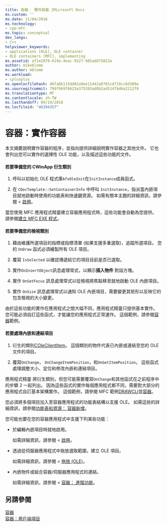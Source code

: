 ```yaml
---
title: 容器： 實作容器 |Microsoft Docs
ms.custom: ''
ms.date: 11/04/2016
ms.technology:
- cpp-mfc
ms.topic: conceptual
dev_langs:
- C++
helpviewer_keywords:
- applications [OLE], OLE container
- OLE containers [MFC], implementing
ms.assetid: af1e2079-619a-4eac-9327-985ad875823a
author: mikeblome
ms.author: mblome
ms.workload:
- cplusplus
ms.openlocfilehash: 46fa8b115dd01a9ee11442a0701cd719cc6d389e
ms.sourcegitcommit: 799f9b976623a375203ad8b2ad5147bd6a2212f0
ms.translationtype: MT
ms.contentlocale: zh-TW
ms.lasthandoff: 09/19/2018
ms.locfileid: "46394357"
---
```

# <a name="containers-implementing-a-container"></a>容器：實作容器

本文摘要說明實作容器的程序，並指向提供詳細說明實作容器之其他文件。 它也會列出您可以實作的選擇性 OLE 功能，以及描述這些功能的文件。

#### <a name="to-prepare-your-cwinapp-derived-class"></a>若要準備您的 CWinApp 衍生類別

1. 呼叫以初始化 OLE 程式庫`AfxOleInit`在`InitInstance`成員函式。

1. 在 `CDocTemplate::SetContainerInfo` 中呼叫 `InitInstance`，指派當內嵌項目就地啟動時使用的功能表和快速鍵資源。 如需有關本主題的詳細資訊，請參閱 <<c0> [ 啟用](../mfc/activation-cpp.md)。

當您使用 MFC 應用程式精靈建立容器應用程式時，這些功能會自動為您提供。 請參閱[建立 MFC EXE 程式](../mfc/reference/mfc-application-wizard.md)。

#### <a name="to-prepare-your-view-class"></a>若要準備您的檢視類別

1. 藉由維護所選項目的指標或指標清單 (如果支援多重選取)，追蹤所選項目。 您的 `OnDraw` 函式必須繪製所有 OLE 項目。

1. 覆寫 `IsSelected` 以確認傳遞給它的項目目前是否已選取。

1. 實作`OnInsertObject`訊息處理常式，以顯示**插入物件** 對話方塊。

1. 實作 `OnSetFocus` 訊息處理常式以從檢視將焦點移至就地啟動 OLE 內嵌項目。

1. 實作 `OnSize` 訊息處理常式以通知 OLE 內嵌項目，需要變更其矩形以反映它的包含檢視的大小變更。

由於這些功能的實作在應用程式之間大幅不同，應用程式精靈只提供基本實作。 您可能必須自訂這些函式，才能讓您的應用程式正常運作。 這個範例，請參閱[容器](../visual-cpp-samples.md)範例。

#### <a name="to-handle-embedded-and-linked-items"></a>若要處理內嵌和連結項目

1. 衍生的類別[COleClientItem](../mfc/reference/coleclientitem-class.md)。 這個類別的物件代表已內嵌或連結至您的 OLE 文件的項目。

1. 覆寫`OnChange`， `OnChangeItemPosition`，和`OnGetItemPosition`。 這些函式處理調整大小、定位和修改內嵌和連結項目。

應用程式精靈 將衍生類別，但您可能需要覆寫`OnChange`和其他函式在之前程序中的步驟 2 一起列出。 因為這些函式的實作每個應用程式都不同，需要對大部分的應用程式自訂基本架構實作。 這個範例，請參閱 MFC 範例[DRAWCLI](../visual-cpp-samples.md)並[容器](../visual-cpp-samples.md)。

您必須將多個項目加入至容器應用程式的功能表結構以支援 OLE。 如需這些的詳細資訊，請參閱[功能表和資源： 容器新增](../mfc/menus-and-resources-container-additions.md)。

您可能也要在您的容器應用程式中支援下列某些功能：

- 於編輯內嵌項目時就地啟用。

     如需詳細資訊，請參閱 <<c0> [ 啟用](../mfc/activation-cpp.md)。

- 透過從伺服器應用程式中拖放選取範圍，建立 OLE 項目。

     如需詳細資訊，請參閱 <<c0> [ 拖放 (OLE)](../mfc/drag-and-drop-ole.md)。

- 內嵌物件或組合容器/伺服器應用程式的連結。

     如需詳細資訊，請參閱 <<c0> [ 容器： 進階功能](../mfc/containers-advanced-features.md)。

## <a name="see-also"></a>另請參閱

[容器](../mfc/containers.md)<br/>
[容器：用戶端項目](../mfc/containers-client-items.md)

